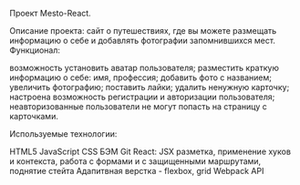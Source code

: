 Проект Mesto-React.

Описание проекта: cайт о путешествиях, где вы можете размещать информацию о себе и добавлять фотографии запомнившихся мест. Функционал:

возможность установить аватар пользователя;
разместить краткую информацию о себе: имя, профессия;
добавить фото с названием;
увеличить фотографию;
поставить лайки;
удалить ненужную карточку;
настроена возможность регистрации и авторизации пользователя;
неавторизованные пользователи не могут попасть на страницу с карточками.


Используемые технологии:

HTML5
JavaScript
CSS
БЭМ
Git
React: JSX разметка, применение хуков и контекста, работа с формами и с защищенными маршрутами, поднятие стейта
Адапитвная верстка - flexbox, grid
Webpack
API

